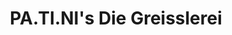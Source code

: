 ---
title: "PA.TI.NI's Die Greisslerei"
url: /wien/pa-ti-nis-die-greisslerei/
shop: Lebensmittel
---